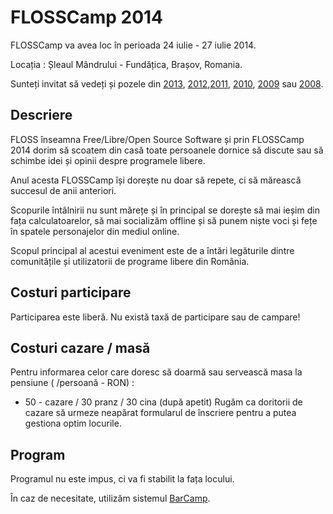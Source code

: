 FLOSSCamp 2014
==============

FLOSSCamp va avea loc în perioada 24 iulie - 27 iulie 2014.

Locația : Șleaul Mândrului - Fundățica, Brașov, Romania.

Sunteți invitat să vedeți și pozele din [2013](../2013/poze),
[2012](../2012/poze),[2011](../2011/poze), 
[2010](../2010/poze/index.php), [2009](../2009/poze/index.php) 
sau [2008](../2008/poze/index.php).


Descriere
---------

FLOSS înseamna Free/Libre/Open Source Software și prin FLOSSCamp 2014 dorim
să scoatem din casă toate persoanele dornice să discute sau să schimbe idei
și opinii despre programele libere.

Anul acesta FLOSSCamp își dorește nu doar să repete, ci să mărească
succesul de anii anteriori.

Scopurile întâlnirii nu sunt mărețe și în principal se dorește să mai ieșim
din fața calculatoarelor, să mai socializăm offline și să punem niște voci și
fețe în spatele personajelor din mediul online.

Scopul principal al acestui eveniment este de a întări legăturile dintre
comunitățile și utilizatorii de programe libere din România.

Costuri participare
---------------------

Participarea este liberă. Nu există taxă de participare sau de campare!

Costuri cazare / masă
---------------------

Pentru informarea celor care doresc să doarmă sau servească masa la pensiune ( /persoană - RON) :
- 50 - cazare / 30 pranz / 30 cina (după apetit)
Rugăm ca doritorii de cazare să urmeze neapărat formularul de înscriere pentru a putea gestiona optim locurile.

Program
-------

Programul nu este impus, ci va fi stabilit la fața locului.

În caz de necesitate, utilizăm sistemul [BarCamp](http://en.wikipedia.org/wiki/BarCamp).
